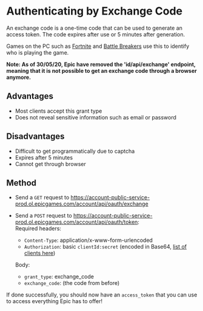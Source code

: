 # Authenticating by Exchange Code
An exchange code is a one-time code that can be used to generate an access token. The code expires after use or 5 minutes after generation.

Games on the PC such as [Fortnite](https://fortnite.com) and [Battle Breakers](https://www.epicgames.com/battlebreakers/en-US/home) use this to identify who is playing the game.

**Note: As of 30/05/20, Epic have removed the 'id/api/exchange' endpoint, meaning that it is not possible to get an exchange code through a browser anymore.**

## Advantages
- Most clients accept this grant type
- Does not reveal sensitive information such as email or password

## Disadvantages
- Difficult to get programmatically due to captcha
- Expires after 5 minutes
- Cannot get through browser

## Method
- Send a `GET` request to https://account-public-service-prod.ol.epicgames.com/account/api/oauth/exchange
- Send a `POST` request to https://account-public-service-prod.ol.epicgames.com/account/api/oauth/token:    
  Required headers:
  - `Content-Type`: application/x-www-form-urlencoded
  - `Authorization`: basic `clientId:secret` (encoded in Base64, [list of clients here](https://github.com/MixV2/EpicResearch/blob/master/docs/auth/auth_clients.md))    
  
  Body:
  - `grant_type`: exchange_code
  - `exchange_code`: (the code from before)
  
If done successfully, you should now have an `access_token` that you can use to access everything Epic has to offer!
